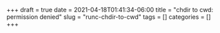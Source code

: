 +++ 
draft = true
date = 2021-04-18T01:41:34-06:00
title = "chdir to cwd: permission denied"
slug = "runc-chdir-to-cwd" 
tags = []
categories = []
+++

